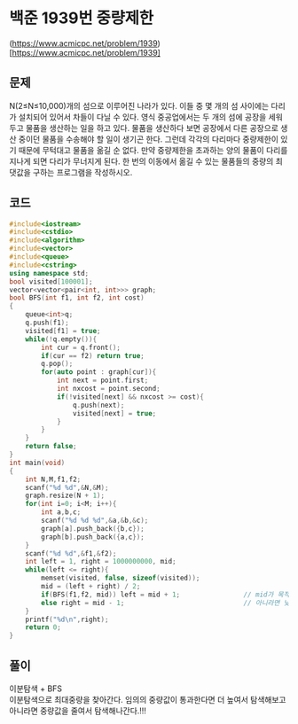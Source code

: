# 백준 1939번 중량제한

(https://www.acmicpc.net/problem/1939)[https://www.acmicpc.net/problem/1939]

## 문제

N(2≤N≤10,000)개의 섬으로 이루어진 나라가 있다. 이들 중 몇 개의 섬 사이에는 다리가 설치되어 있어서 차들이 다닐 수 있다.
영식 중공업에서는 두 개의 섬에 공장을 세워 두고 물품을 생산하는 일을 하고 있다. 물품을 생산하다 보면 공장에서 
다른 공장으로 생산 중이던 물품을 수송해야 할 일이 생기곤 한다. 그런데 각각의 다리마다 중량제한이 있기 때문에 무턱대고 물품을 옮길 순 없다. 
만약 중량제한을 초과하는 양의 물품이 다리를 지나게 되면 다리가 무너지게 된다.
한 번의 이동에서 옮길 수 있는 물품들의 중량의 최댓값을 구하는 프로그램을 작성하시오.

## 코드

```c++
#include<iostream>
#include<cstdio>
#include<algorithm>
#include<vector>
#include<queue>
#include<cstring>
using namespace std;
bool visited[100001];
vector<vector<pair<int, int>>> graph;
bool BFS(int f1, int f2, int cost)
{
    queue<int>q;
    q.push(f1);
    visited[f1] = true;
    while(!q.empty()){
        int cur = q.front();
        if(cur == f2) return true;
        q.pop();
        for(auto point : graph[cur]){
            int next = point.first;
            int nxcost = point.second;
            if(!visited[next] && nxcost >= cost){
                q.push(next);
                visited[next] = true;
            }
        }
    }
    return false;
}
int main(void)
{
    int N,M,f1,f2;
    scanf("%d %d",&N,&M);
    graph.resize(N + 1);
    for(int i=0; i<M; i++){
        int a,b,c;
        scanf("%d %d %d",&a,&b,&c);
        graph[a].push_back({b,c});
        graph[b].push_back({a,c});
    }
    scanf("%d %d",&f1,&f2);
    int left = 1, right = 1000000000, mid;
    while(left <= right){
        memset(visited, false, sizeof(visited));
        mid = (left + right) / 2;
        if(BFS(f1,f2, mid)) left = mid + 1;                // mid가 목적지까지 도착할 수 있다면 중량을 올려보자
        else right = mid - 1;                              // 아니라면 낮춰야지 
    }
    printf("%d\n",right);
    return 0;
}
```

## 풀이

이분탐색 + BFS </br>
이분탐색으로 최대중량을 찾아간다. 임의의 중량값이 통과한다면 더 높여서 탐색해보고  아니라면 중량값을 줄여서 탐색해나간다.!!!
